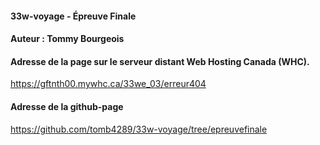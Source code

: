 #### 33w-voyage - Épreuve Finale

#### Auteur : Tommy Bourgeois

#### Adresse de la page sur le serveur distant Web Hosting Canada (WHC).

https://gftnth00.mywhc.ca/33we_03/erreur404

#### Adresse de la github-page

https://github.com/tomb4289/33w-voyage/tree/epreuvefinale


